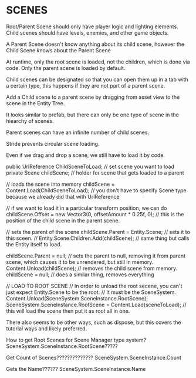 

# SCENES

Root/Parent Scene should only have player logic and lighting elements.
Child scenes should have levels, enemies, and other game objects.

A Parent Scene doesn't know anything about its child scene,
however the Child Scene knows about the Parent Scene

At runtime, only the root scene is loaded, not the children,
which is done via code.
Only the parent scene is loaded by default.

Child scenes can be designated so that you can open them up in a tab with a certain type, this happens if they are not part of a parent scene.

Add a Child scene to a parent scene by dragging from asset view to the scene in the Entity Tree.

It looks similar to prefab, but there can only be one type of scene in the hiearchy of scenes.

Parent scenes can have an infinite number of child scenes.

Stride prevents circular scene loading.

Even if we drag and drop a scene, we still have to load it by code.


public UrlReference<Scene> ChildSceneToLoad; // set scene you want to load
private Scene childScene;  // holder for scene that gets loaded to a parent

// loads the scene into memory
childScene = Content.Load<Scene>(ChildSceneToLoad);   // you don't have to specify Scene type because we already did that with UrlReference

// if we want to load it in a particular transform position, we can do
childScene.Offset = new Vector3(0, offsetAmount * 0.25f, 0);   // this is the position of the child scene in the parent scene.

// sets the parent of the scene
childScene.Parent = Entity.Scene;   // sets it to this sceen.
// Entity.Scene.Children.Add(childScene);   // same thing but calls the Entity itself to load.

childScene.Parent = null;  // sets the parent to null, removing it from parent scene, which causes it to be unrendered, but still in memory.
Content.Unload(childScene);  // removes the child scene from memory.
childScene = null;   // does a similar thing, removes everything


// LOAD TO ROOT SCENE
// In order to unload the root secene, you can't just expect Entity.Scene to be the root.
// It must be the SceneSystem.
Content.Unload(SceneSystem.SceneInstance.RootScene);
SceneSystem.SceneInstance.RootScene = Content.Load<Scene>(sceneToLoad); // this will load the scene then put it as root all in one.

There also seems to be other ways, such as dispose, but this covers the tutorial ways and likely preferred.





How to get Root Scenes for Scene Manager type system?
SceneSystem.SceneInstance.RootScene?????


Get Count of Scenes??????????????
SceneSystem.SceneInstance.Count

Gets the Name??????
SceneSystem.SceneInstance.Name







